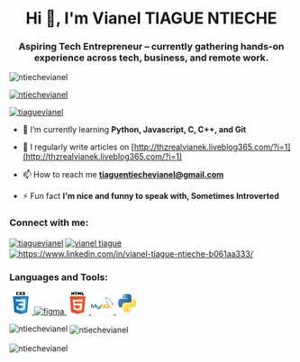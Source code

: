 <h1 align="center">Hi 👋, I'm Vianel TIAGUE NTIECHE</h1>
<h3 align="center">Aspiring Tech Entrepreneur – currently gathering hands-on experience across tech, business, and remote work.</h3>

<p align="left"> <img src="https://komarev.com/ghpvc/?username=ntiechevianel&label=Profile%20views&color=0e75b6&style=flat" alt="ntiechevianel" /> </p>

<p align="left"> <a href="https://github.com/ryo-ma/github-profile-trophy"><img src="https://github-profile-trophy.vercel.app/?username=ntiechevianel" alt="ntiechevianel" /></a> </p>

<p align="left"> <a href="https://twitter.com/tiaguevianel" target="blank"><img src="https://img.shields.io/twitter/follow/tiaguevianel?logo=twitter&style=for-the-badge" alt="tiaguevianel" /></a> </p>

- 🌱 I’m currently learning **Python, Javascript, C, C++, and Git**

- 📝 I regularly write articles on [http://thzrealvianek.liveblog365.com/?i=1](http://thzrealvianek.liveblog365.com/?i=1)

- 📫 How to reach me **tiaguentiechevianel@gmail.com**

- ⚡ Fun fact **I'm nice and funny to speak with, Sometimes Introverted**

<h3 align="left">Connect with me:</h3>
<p align="left">
<a href="https://twitter.com/tiaguevianel" target="blank"><img align="center" src="https://raw.githubusercontent.com/rahuldkjain/github-profile-readme-generator/master/src/images/icons/Social/twitter.svg" alt="tiaguevianel" height="30" width="40" /></a>
<a href="https://linkedin.com/in/vianel tiague" target="blank"><img align="center" src="https://raw.githubusercontent.com/rahuldkjain/github-profile-readme-generator/master/src/images/icons/Social/linked-in-alt.svg" alt="vianel tiague" height="30" width="40" /></a>
<a href="https://fb.com/https://www.linkedin.com/in/vianel-tiague-ntieche-b061aa333/" target="blank"><img align="center" src="https://raw.githubusercontent.com/rahuldkjain/github-profile-readme-generator/master/src/images/icons/Social/facebook.svg" alt="https://www.linkedin.com/in/vianel-tiague-ntieche-b061aa333/" height="30" width="40" /></a>
</p>

<h3 align="left">Languages and Tools:</h3>
<p align="left"> <a href="https://www.w3schools.com/css/" target="_blank" rel="noreferrer"> <img src="https://raw.githubusercontent.com/devicons/devicon/master/icons/css3/css3-original-wordmark.svg" alt="css3" width="40" height="40"/> </a> <a href="https://www.figma.com/" target="_blank" rel="noreferrer"> <img src="https://www.vectorlogo.zone/logos/figma/figma-icon.svg" alt="figma" width="40" height="40"/> </a> <a href="https://www.w3.org/html/" target="_blank" rel="noreferrer"> <img src="https://raw.githubusercontent.com/devicons/devicon/master/icons/html5/html5-original-wordmark.svg" alt="html5" width="40" height="40"/> </a> <a href="https://www.mysql.com/" target="_blank" rel="noreferrer"> <img src="https://raw.githubusercontent.com/devicons/devicon/master/icons/mysql/mysql-original-wordmark.svg" alt="mysql" width="40" height="40"/> </a> <a href="https://www.python.org" target="_blank" rel="noreferrer"> <img src="https://raw.githubusercontent.com/devicons/devicon/master/icons/python/python-original.svg" alt="python" width="40" height="40"/> </a> </p>

<p><img align="left" src="https://github-readme-stats.vercel.app/api/top-langs?username=ntiechevianel&show_icons=true&locale=en&layout=compact" alt="ntiechevianel" /></p>

<p>&nbsp;<img align="center" src="https://github-readme-stats.vercel.app/api?username=ntiechevianel&show_icons=true&locale=en" alt="ntiechevianel" /></p>

<p><img align="center" src="https://github-readme-streak-stats.herokuapp.com/?user=ntiechevianel&" alt="ntiechevianel" /></p>
